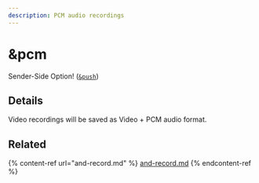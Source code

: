 ```yaml
---
description: PCM audio recordings
---
```


# \&pcm

Sender-Side Option! ([`&push`](push.md))

## Details

Video recordings will be saved as Video + PCM audio format.

## Related

{% content-ref url="and-record.md" %}
[and-record.md](and-record.md)
{% endcontent-ref %}
